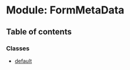 # Module: FormMetaData

## Table of contents

### Classes

- [default](../classes/FormMetaData.default.md)
